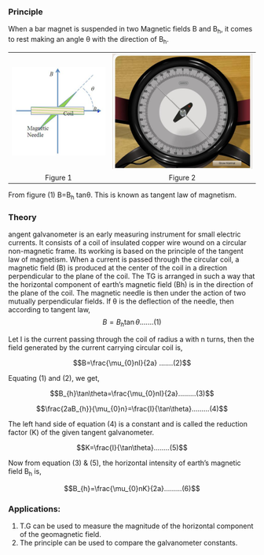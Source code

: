 ### Principle

When a bar magnet is suspended in two Magnetic fields B and B<sub>h</sub>, it comes to rest making an angle θ with the direction of B<sub>h</sub>.


<table align="center">
  <tr align="center">
    <td>
      <img src="./images/figure1.jpg">
    </td>
    <td>
      <img src="./images/figure2.jpg">
    </td>
  </tr>
  <tr align="center">
    <td align="centre">
      Figure 1
    </td>
    <td>
      Figure 2
    </td>
  </tr>
</table>

From figure (1) B=B<sub>h</sub> tanθ. This is known as tangent law of magnetism.

### Theory
angent galvanometer is an early measuring instrument for small electric currents. It consists of a coil of insulated copper wire wound on a circular non-magnetic frame. Its working is based on the principle of the tangent law of magnetism. When a current is passed through the circular coil, a magnetic field (B) is produced at the center of the coil in a direction perpendicular to the plane of the coil. The TG is arranged in such a way that the horizontal component of earth’s magnetic field (Bh) is in the direction of the plane of the coil. The magnetic needle is then under the action of two mutually perpendicular fields. If θ is the deflection of the needle, then according to tangent law,
$$B=B_{h}\tan\theta .......(1)$$

Let I is the current passing through the coil of radius a with n turns, then the field generated by the current carrying circular coil is,

$$B=\frac{\mu_{0}nI}{2a} .......(2)$$

Equating (1) and (2), we get,

$$B_{h}\tan\theta=\frac{\mu_{0}nI}{2a}.........(3)$$

$$\frac{2aB_{h}}{\mu_{0}n}=\frac{I}{\tan\theta}.........(4)$$

The left hand side of equation (4) is a constant and is called the reduction factor (K) of the given tangent galvanometer.

$$K=\frac{I}{\tan\theta}........(5)$$

Now from equation (3) & (5), the horizontal intensity of earth’s magnetic field B<sub>h</sub> is,

$$B_{h}=\frac{\mu_{0}nK}{2a}.........(6)$$

### Applications:
<ol>
<li>T.G can be used to measure the magnitude of the horizontal component of the geomagnetic field.</li>
<li>The principle can be used to compare the galvanometer constants.</li>
</ol>




